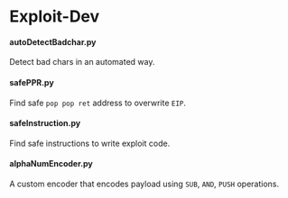 # Exploit-Dev

#### autoDetectBadchar.py
Detect bad chars in an automated way.

#### safePPR.py
Find safe `pop pop ret` address to overwrite `EIP`.

#### safeInstruction.py
Find safe instructions to write exploit code.

#### alphaNumEncoder.py
A custom encoder that encodes payload using `SUB`, `AND`, `PUSH` operations.









 


